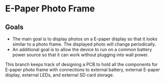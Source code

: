 # E-Paper Photo Frame

## Goals
- The main goal is to display photos on a E-paper display so that it looks similar to a photo frame. The displayed photo will change periodically.
- An additional goal is to allow the device to run on a common battery power source so that it can work without plugging into wall power.

This branch keeps track of designing a PCB to hold all the components for E-paper photo frame with connections to external battery, external E-paper display, external LEDs, and external SD card storage.
